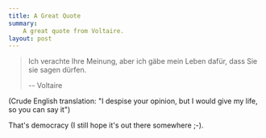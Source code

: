 ```yaml
---
title: A Great Quote
summary:
    A great quote from Voltaire.
layout: post
---
```


> Ich verachte Ihre Meinung, aber ich gäbe mein Leben dafür, dass Sie sie sagen dürfen.
>
> -- Voltaire

(Crude English translation: "I despise your opinion, but I would give my life, so you can say it")

That's democracy (I still hope it's out there somewhere ;-).

